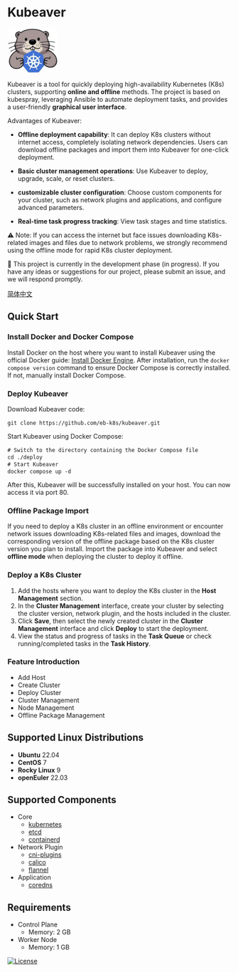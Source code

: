 # Kubeaver

<img src="./docs/imgs/logo_without_k.svg" height="100px"  />


Kubeaver is a tool for quickly deploying high-availability Kubernetes (K8s) clusters, supporting **online and offline** methods. The project is based on kubespray, leveraging Ansible to automate deployment tasks, and provides a user-friendly **graphical user interface**.

Advantages of Kubeaver:

* **Offline deployment capability**: It can deploy K8s clusters without internet access, completely isolating network dependencies. Users can download offline packages and import them into Kubeaver for one-click deployment.

* **Basic cluster management operations**: Use Kubeaver to deploy, upgrade, scale, or reset clusters.

* **customizable cluster configuration**: Choose custom components for your cluster, such as network plugins and applications, and configure advanced parameters.

* **Real-time task progress tracking**: View task stages and time statistics.

⚠️ Note: If you can access the internet but face issues downloading K8s-related images and files due to network problems, we strongly recommend using the offline mode for rapid K8s cluster deployment.

🚧 This project is currently in the development phase (in progress). If you have any ideas or suggestions for our project, please submit an issue, and we will respond promptly.

[简体中文](./docs/README_CN.md)

## Quick Start

### Install Docker and Docker Compose

Install Docker on the host where you want to install Kubeaver using the official Docker guide: [Install Docker Engine](https://docs.docker.com/engine/install/). After installation, run the `docker compose version` command to ensure Docker Compose is correctly installed. If not, manually install Docker Compose.

### Deploy Kubeaver

Download Kubeaver code:
```
git clone https://github.com/eb-k8s/kubeaver.git
```

Start Kubeaver using Docker Compose:
```
# Switch to the directory containing the Docker Compose file
cd ./deploy
# Start Kubeaver
docker compose up -d
```

After this, Kubeaver will be successfully installed on your host. You can now access it via port 80.

### Offline Package Import

If you need to deploy a K8s cluster in an offline environment or encounter network issues downloading K8s-related files and images, download the corresponding version of the offline package based on the K8s cluster version you plan to install. Import the package into Kubeaver and select **offline mode** when deploying the cluster to deploy it offline.

### Deploy a K8s Cluster

1. Add the hosts where you want to deploy the K8s cluster in the **Host Management** section.
2. In the **Cluster Management** interface, create your cluster by selecting the cluster version, network plugin, and the hosts included in the cluster.
3. Click **Save**, then select the newly created cluster in the **Cluster Management** interface and click **Deploy** to start the deployment.
4. View the status and progress of tasks in the **Task Queue** or check running/completed tasks in the **Task History**.

### Feature Introduction

* Add Host  
* Create Cluster  
* Deploy Cluster  
* Cluster Management  
* Node Management  
* Offline Package Management  

## Supported Linux Distributions

- **Ubuntu** 22.04
- **CentOS** 7
- **Rocky Linux** 9
- **openEuler** 22.03

## Supported Components

- Core
  - [kubernetes](https://github.com/kubernetes/kubernetes) 
  - [etcd](https://github.com/etcd-io/etcd) 
  - [containerd](https://containerd.io/) 
- Network Plugin
  - [cni-plugins](https://github.com/containernetworking/plugins) 
  - [calico](https://github.com/projectcalico/calico) 
  - [flannel](https://github.com/flannel-io/flannel) 
- Application
  - [coredns](https://github.com/coredns/coredns) 

## Requirements

- Control Plane
  - Memory: 2 GB
- Worker Node
  - Memory: 1 GB

[![License](https://img.shields.io/badge/License-Apache%202.0-blue.svg)](LICENSE)